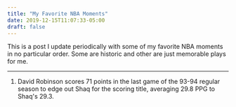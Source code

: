 ```yaml
---
title: "My Favorite NBA Moments"
date: 2019-12-15T11:07:33-05:00
draft: false
---
```


This is a post I update periodically with some of my favorite NBA moments in no particular order. Some are historic and other are just memorable plays for me. 

---

1. David Robinson scores 71 points in the last game of the 93-94 regular season to edge out Shaq for the scoring title, averaging 29.8 PPG to Shaq's 29.3. 
